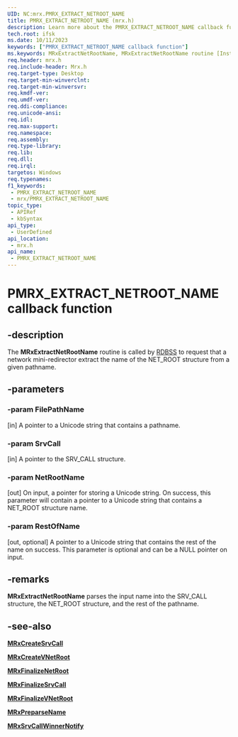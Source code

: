 ```yaml
---
UID: NC:mrx.PMRX_EXTRACT_NETROOT_NAME
title: PMRX_EXTRACT_NETROOT_NAME (mrx.h)
description: Learn more about the PMRX_EXTRACT_NETROOT_NAME callback function.
tech.root: ifsk
ms.date: 10/11/2023
keywords: ["PMRX_EXTRACT_NETROOT_NAME callback function"]
ms.keywords: MRxExtractNetRootName, MRxExtractNetRootName routine [Installable File System Drivers], PMRX_EXTRACT_NETROOT_NAME, ifsk.mrxextractnetrootname, mrx/MRxExtractNetRootName, mrxref_6ccbe7d3-a74d-4eab-bfc1-994791d9613a.xml
req.header: mrx.h
req.include-header: Mrx.h
req.target-type: Desktop
req.target-min-winverclnt: 
req.target-min-winversvr: 
req.kmdf-ver: 
req.umdf-ver: 
req.ddi-compliance: 
req.unicode-ansi: 
req.idl: 
req.max-support: 
req.namespace: 
req.assembly: 
req.type-library: 
req.lib: 
req.dll: 
req.irql: 
targetos: Windows
req.typenames: 
f1_keywords:
 - PMRX_EXTRACT_NETROOT_NAME
 - mrx/PMRX_EXTRACT_NETROOT_NAME
topic_type:
 - APIRef
 - kbSyntax
api_type:
 - UserDefined
api_location:
 - mrx.h
api_name:
 - PMRX_EXTRACT_NETROOT_NAME
---
```


# PMRX_EXTRACT_NETROOT_NAME callback function

## -description

The **MRxExtractNetRootName** routine is called by [RDBSS](/windows-hardware/drivers/ifs/the-rdbss-driver-and-library) to request that a network mini-redirector extract the name of the NET_ROOT structure from a given pathname.

## -parameters

### -param FilePathName

[in] A pointer to a Unicode string that contains a pathname.

### -param SrvCall

[in] A pointer to the SRV_CALL structure.

### -param NetRootName

[out] On input, a pointer for storing a Unicode string. On success, this parameter will contain a pointer to a Unicode string that contains a NET_ROOT structure name.

### -param RestOfName

[out, optional] A pointer to a Unicode string that contains the rest of the name on success. This parameter is optional and can be a NULL pointer on input.

## -remarks

**MRxExtractNetRootName** parses the input name into the SRV_CALL structure, the NET_ROOT structure, and the rest of the pathname.

## -see-also

[**MRxCreateSrvCall**](nc-mrx-pmrx_create_srvcall.md)

[**MRxCreateVNetRoot**](nc-mrx-pmrx_create_v_net_root.md)

[**MRxFinalizeNetRoot**](nc-mrx-pmrx_finalize_net_root_calldown.md)

[**MRxFinalizeSrvCall**](nc-mrx-pmrx_finalize_srvcall_calldown.md)

[**MRxFinalizeVNetRoot**](nc-mrx-pmrx_finalize_v_net_root_calldown.md)

[**MRxPreparseName**](nc-mrx-pmrx_preparse_name.md)

[**MRxSrvCallWinnerNotify**](nc-mrx-pmrx_srvcall_winner_notify.md)
